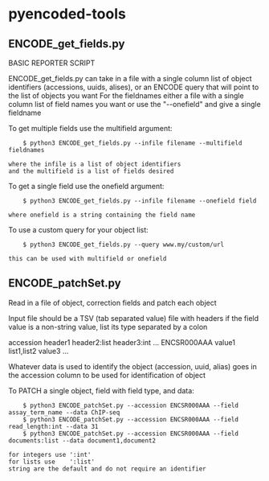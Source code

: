 # pyencoded-tools


## ENCODE_get_fields.py

BASIC REPORTER SCRIPT

ENCODE_get_fields.py can take in a file with a single column list of object identifiers (accessions, uuids, alises),
or an ENCODE query that will point to the list of objects you want
For the fieldnames either a file with a single column list of field names you want or use the "--onefield" and give a single fieldname


To get multiple fields use the multifield argument:

        $ python3 ENCODE_get_fields.py --infile filename --multifield fieldnames

    where the infile is a list of object identifiers
    and the multifield is a list of fields desired

To get a single field use the onefield argument:

        $ python3 ENCODE_get_fields.py --infile filename --onefield field

    where onefield is a string containing the field name

To use a custom query for your object list:

        $ python3 ENCODE_get_fields.py --query www.my/custom/url

    this can be used with multifield or onefield


## ENCODE_patchSet.py

Read in a file of object, correction fields and patch each object


Input file should be a TSV (tab separated value) file with headers
if the field value is a non-string value, list its type separated by a colon

accession   header1  header2:list  header3:int ...
ENCSR000AAA value1   list1,list2   value3  ...

Whatever data is used to identify the object (accession, uuid, alias)
goes in the accession column to be used for identification of object

To PATCH a single object, field with field type, and data:

        $ python3 ENCODE_patchSet.py --accession ENCSR000AAA --field assay_term_name --data ChIP-seq
        $ python3 ENCODE_patchSet.py --accession ENCSR000AAA --field read_length:int --data 31
        $ python3 ENCODE_patchSet.py --accession ENCSR000AAA --field documents:list --data document1,document2

    for integers use ':int'
    for lists use    ':list'
    string are the default and do not require an identifier
